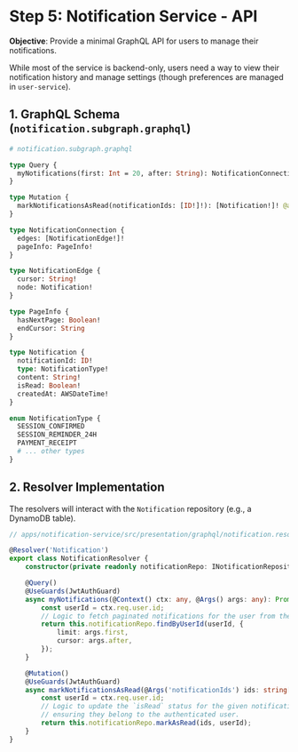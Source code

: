 # Step 5: Notification Service - API

**Objective**: Provide a minimal GraphQL API for users to manage their notifications.

While most of the service is backend-only, users need a way to view their notification history and manage settings (though preferences are managed in `user-service`).

## 1. GraphQL Schema (`notification.subgraph.graphql`)

```graphql
# notification.subgraph.graphql

type Query {
  myNotifications(first: Int = 20, after: String): NotificationConnection! @authenticated
}

type Mutation {
  markNotificationsAsRead(notificationIds: [ID!]!): [Notification!]! @authenticated
}

type NotificationConnection {
  edges: [NotificationEdge!]!
  pageInfo: PageInfo!
}

type NotificationEdge {
  cursor: String!
  node: Notification!
}

type PageInfo {
  hasNextPage: Boolean!
  endCursor: String
}

type Notification {
  notificationId: ID!
  type: NotificationType!
  content: String!
  isRead: Boolean!
  createdAt: AWSDateTime!
}

enum NotificationType {
  SESSION_CONFIRMED
  SESSION_REMINDER_24H
  PAYMENT_RECEIPT
  # ... other types
}
```

## 2. Resolver Implementation

The resolvers will interact with the `Notification` repository (e.g., a DynamoDB table).

```typescript
// apps/notification-service/src/presentation/graphql/notification.resolver.ts

@Resolver('Notification')
export class NotificationResolver {
    constructor(private readonly notificationRepo: INotificationRepository) {}

    @Query()
    @UseGuards(JwtAuthGuard)
    async myNotifications(@Context() ctx: any, @Args() args: any): Promise<NotificationConnection> {
        const userId = ctx.req.user.id;
        // Logic to fetch paginated notifications for the user from the database
        return this.notificationRepo.findByUserId(userId, {
            limit: args.first,
            cursor: args.after,
        });
    }

    @Mutation()
    @UseGuards(JwtAuthGuard)
    async markNotificationsAsRead(@Args('notificationIds') ids: string[], @Context() ctx: any): Promise<Notification[]> {
        const userId = ctx.req.user.id;
        // Logic to update the `isRead` status for the given notifications,
        // ensuring they belong to the authenticated user.
        return this.notificationRepo.markAsRead(ids, userId);
    }
}
```
